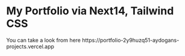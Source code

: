 <h1>My Portfolio via Next14, Tailwind CSS</h1>
<p>You can take a look from here https://portfolio-2y9huzq51-aydogans-projects.vercel.app</p>

